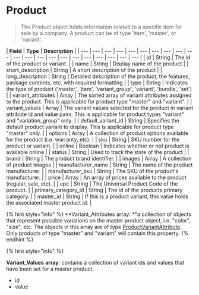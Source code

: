 # Product

> The Product object holds information related to a specific item for sale by a company. A product can be of type 'item', 'master', or 'variant'.

| **Field** | **Type** | **Description** |
| --- | --- | --- | --- | --- | --- | --- | --- | --- | --- | --- | --- | --- | --- | --- | --- | --- | --- | --- | --- | --- |
| id | String | The id of the product or variant. |
| name | String | Display name of the product |
| short\_description | String | A short description of the product |
| long\_description | String | Detailed description of the product, the features, package contents, etc. with required formatting |
| type | String | Indicates the type of product \('master', 'item', 'variant\_group', 'variant', 'bundle', 'set'\) |
| variant\_attributes | Array | The sorted array of variant attributes assigned to the product. This is applicable for product type "master" and "variant". |
| variant\_values | Array | The variant values selected for the product in variant attribute id and value pairs. This is applicable for product types "variant" and "variation\_group" only. |
| default\_variant\_id | String | Specifies the default product variant to display. This is applicable for product type "master" only. |
| options | Array | A collection of product options available for the product \(i.e. warranty, etc\). |
| sku | String | SKU number for the product or variant. |
| online | Boolean | Indicates whether or not product is available online |
| status | String | Used to track the state of the product |
| brand | String | The product brand identifier. |
| images | Array | A collection of product images |
| manufacturer\_name | String | The name of the product manufacturer. |
| manufacturer\_sku | String | The SKU of the product's manufacturer. |
| price | Array | An array of prices available to the product \(regular, sale, etc\). |
| upc | String | The Universal Product Code of the product. |
| primary\_category\_id | String | The id of the products primary category. |
| master\_id | String | If this is a product variant, this value holds the associated master product id. |

{% hint style="info" %}
**Variant\_Attributes array: **a collection of objects that represent possible variations on the master product object, i.e. "color", "size", etc. The objects in this array are of type [ProductVariantAttribute](productvariantattribute.md). Only products of type "master" and "variant" will contain this property.
{% endhint %}

{% hint style="info" %}

**Variant\_Values** **array**: contains a collection of variant ids and values that have been set for a master product.

* id 
* value

